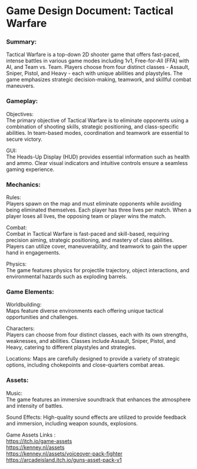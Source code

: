 # Game Design Document: Tactical Warfare

### Summary:

Tactical Warfare is a top-down 2D shooter game that offers fast-paced, intense battles in various game modes including 1v1, Free-for-All (FFA) with AI, and Team vs. Team. Players choose from four distinct classes - Assault, Sniper, Pistol, and Heavy - each with unique abilities and playstyles. The game emphasizes strategic decision-making, teamwork, and skillful combat maneuvers.


### Gameplay:

Objectives:   
The primary objective of Tactical Warfare is to eliminate opponents using a combination of shooting skills, strategic positioning, and class-specific abilities. In team-based modes, coordination and teamwork are essential to secure victory.

GUI:   
The Heads-Up Display (HUD) provides essential information such as health and ammo. Clear visual indicators and intuitive controls ensure a seamless gaming experience.

### Mechanics:

Rules:  
Players spawn on the map and must eliminate opponents while avoiding being eliminated themselves. Each player has three lives per match. When a player loses all lives, the opposing team or player wins the match.

Combat:   
Combat in Tactical Warfare is fast-paced and skill-based, requiring precision aiming, strategic positioning, and mastery of class abilities. Players can utilize cover, maneuverability, and teamwork to gain the upper hand in engagements.

Physics:   
The game features  physics for projectile trajectory, object interactions, and environmental hazards such as exploding 
barrels.

### Game Elements:

Worldbuilding:  
Maps feature diverse environments each offering unique tactical opportunities and challenges.

Characters:    
Players can choose from four distinct classes, each with its own strengths, weaknesses, and abilities. Classes include Assault, Sniper, Pistol, and Heavy, catering to different playstyles and strategies.

Locations:
Maps are carefully designed to provide a variety of strategic options, including chokepoints and close-quarters combat areas.


### Assets:

Music:   
The game features an immersive soundtrack that enhances the atmosphere and intensity of battles.

Sound Effects:
High-quality sound effects are utilized to provide feedback and immersion, including weapon sounds, explosions.

Game Assets Links :  
https://itch.io/game-assets   
https://kenney.nl/assets   
https://kenney.nl/assets/voiceover-pack-fighter   
https://arcadeisland.itch.io/guns-asset-pack-v1     
